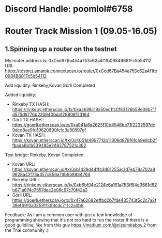 # Discord Handle: poomlol#6758

# Router Track Mission 1 (09.05-16.05)

## 1.Spinning up a router on the testnet
My router address is: 0xCed67Ba454a753c62a4f1fb0984B681Fc5b54112
URL: https://testnet.amarok.connextscan.io/router/0xCed67Ba454a753c62a4f1fb0984B681Fc5b54112

Add liquidity:
Rinkeby,Kovan,Görli  Completed

Added liquidity:
- Rinkeby TX HASH: https://rinkeby.etherscan.io/tx/0xaab98c19a50ec1fc0f83126b58e38b71fd575d9776b2209406da128808f23184
- Görli TX HASH : https://goerli.etherscan.io/tx/0xa941a6a2625f10b4546be71f2232597dc9dcd8ae9fd19620890fefc3a50597ef
- Kovan TX HASH: https://kovan.etherscan.io/tx/0x4051d4997712b11306d878f6fce9e8cb2ffbada8b1b539485e2463787521c362


Test bridge:
Rinkeby, Kovan  Completed
 - Kovan URL: https://kovan.etherscan.io/tx/0xb1429d44ff43d61255ac1d7eb78a702a89628a42f73a457c856a76b9b8834764
 - Rinkeby URL: https://rinkeby.etherscan.io/tx/0xb6bf04e2124e6a191a753f6f4e3661d62b671a674c7557dec2e06c67c70f42a3
 - Görli URL: https://goerli.etherscan.io/tx/0x47a62682effbd2b7fde435743f5c2c7a2f38ef6910a32591f398cdc711c2a0b8

Feedback: As I am a common user with just a few knowledge of programming showing that it's not too hard to run the router if there is a good guildline, like from this guy https://medium.com/@nizeimbaboy.2 from the Thai community :)



